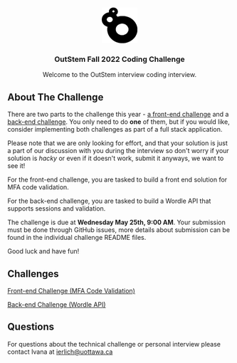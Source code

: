 <!-- PROJECT LOGO -->
<br />
<p align="center">
  <a href="https://github.com/aes-outreach/summer-2022-interviews">
    <img src="outstem_logo_icon.svg" alt="Logo" width="80" height="80">
  </a>

  <h3 align="center">OutStem Fall 2022 Coding Challenge</h3>

  <p align="center">
    Welcome to the OutStem interview coding interview.
  </p>
</p>

<!-- ABOUT THE PROJECT -->
## About The Challenge

There are two parts to the challenge this year - [a front-end challenge](/FRONTEND) and a [back-end challenge](/BACKEND). You only need to do **one** of them, but if you would like, consider implementing both challenges as part of a full stack application.

Please note that we are only looking for effort, and that your solution is just a part of our discussion with you during the interview so don't worry if your solution is *hacky* or even if it doesn't work, submit it anyways, we want to see it!

For the front-end challenge, you are tasked to build a front end solution for MFA code validation.

For the back-end challenge, you are tasked to build a Wordle API that supports sessions and validation.

The challenge is due at **Wednesday May 25th, 9:00 AM**. Your submission must be done through GitHub issues, more details about submission can be found in the individual challenge README files.

Good luck and have fun!

## Challenges

[Front-end Challenge (MFA Code Validation)](/FRONTEND)

[Back-end Challenge (Wordle API)](/BACKEND)

## Questions
For questions about the technical challenge or personal interview please contact Ivana at ierlich@uottawa.ca
